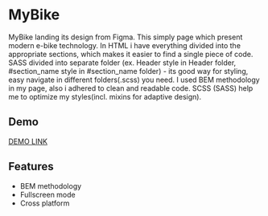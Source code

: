 
# MyBike

MyBike landing its design from Figma. This simply page which present modern e-bike technology. In HTML i have everything divided into the appropriate sections, which makes it easier to find a single piece of code. SASS divided into separate folder (ex. Header style in Header folder, #section_name style in #section_name folder) - its good way for styling, easy navigate in different folders(.scss) you need.
I used BEM methodology in my page, also i adhered to clean and readable code. SCSS (SASS) help me to optimize my styles(incl. mixins for adaptive design).


## Demo

[DEMO LINK](https://Vladyslav-amp.github.io/MyBike/)

## Features

- BEM methodology
- Fullscreen mode
- Cross platform
